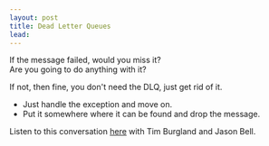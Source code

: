 ```yaml
---
layout: post
title: Dead Letter Queues
lead: 
---
```


If the message failed, would you miss it?  
Are you going to do anything with it?  

If not, then fine, you don't need the DLQ, just get rid of it.  
* Just handle the exception and move on.  
* Put it somewhere where it can be found and drop the message.  

Listen to this conversation [here](https://www.youtube.com/watch?v=WQDbX0agk-I&t=338s) with Tim Burgland  and Jason Bell.
